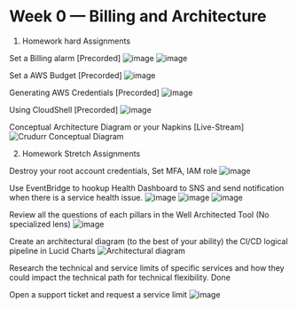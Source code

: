 # Week 0 — Billing and Architecture

1. Homework hard Assignments 

Set a Billing alarm [Precorded]
![image](https://user-images.githubusercontent.com/124447960/218282351-e4cb4bd0-b281-4468-bd61-29d9e8090147.png)
![image](https://user-images.githubusercontent.com/124447960/218282805-841b0157-1bea-457c-8a03-e062c8e46151.png)


Set a AWS Budget [Precorded]
![image](https://user-images.githubusercontent.com/124447960/218282372-e3ce78ce-3d0c-4c70-8e66-f0247dd8469f.png)

Generating AWS Credentials [Precorded]
![image](https://user-images.githubusercontent.com/124447960/218282380-d591956c-d262-4047-b593-6d929e93a6ab.png)

Using CloudShell [Precorded]
![image](https://user-images.githubusercontent.com/124447960/218282591-66e37f2b-e1ab-479f-aada-3ddc6ae05594.png)


Conceptual Architecture Diagram or your Napkins [Live-Stream]
![Crudurr Conceptual Diagram](https://user-images.githubusercontent.com/124447960/218282282-d08a8c1c-92f4-4ec0-b739-d3ded9e68f4e.png)

2. Homework Stretch Assignments 


Destroy your root account credentials, Set MFA, IAM role
![image](https://user-images.githubusercontent.com/124447960/218282389-7b0ca34d-b112-4c84-baad-c664d5b7bcc0.png)

Use EventBridge to hookup Health Dashboard to SNS and send notification when there is a service health issue.
![image](https://user-images.githubusercontent.com/124447960/218282405-f50f17b2-66b5-4aae-a25f-bc9fc56af47b.png)
![image](https://user-images.githubusercontent.com/124447960/218282414-6f0e404b-bcf3-468d-9a89-75b6cb5171ee.png)
![image](https://user-images.githubusercontent.com/124447960/218282439-80790d1b-7a77-43d3-a819-b180877c1acf.png)


Review all the questions of each pillars in the Well Architected Tool (No specialized lens)
![image](https://user-images.githubusercontent.com/124447960/218283264-c38c5a91-d74d-4a26-b0a3-768085178024.png)

Create an architectural diagram (to the best of your ability) the CI/CD logical pipeline in Lucid Charts
![Architectural diagram](https://user-images.githubusercontent.com/124447960/218282281-bfffcbe9-6b81-4414-a073-67298238c0c4.png)

Research the technical and service limits of specific services and how they could impact the technical path for technical flexibility. 
Done

Open a support ticket and request a service limit
![image](https://user-images.githubusercontent.com/124447960/218282460-3475a914-e688-4c30-9e3d-f3f8532fcbc9.png)
